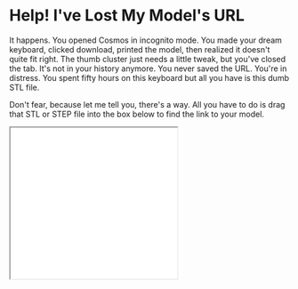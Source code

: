 # Help! I've Lost My Model's URL

It happens. You opened Cosmos in incognito mode. You made your dream keyboard, clicked download, printed the model, then realized it doesn't quite fit right. The thumb cluster just needs a little tweak, but you've closed the tab. It's not in your history anymore. You never saved the URL. You're in distress. You spent fifty hours on this keyboard but all you have is this dumb STL file.

Don't fear, because let me tell you, there's a way. All you have to do is drag that STL or STEP file into the box below to find the link to your model.

<iframe scrolling="auto" style="height: 17rem" src="../../embed/recover" />

## URL in the STEP File

If you don't feel like using this tool (you're missing out if you don't!), you can alternatively open the STEP file with a text editor to find the model URL. It'll be inserted into the `FILE_NAME` field on the fourth line.

```step linenums="1" hl_lines="4"
ISO-10303-21;
HEADER;
FILE_DESCRIPTION(('Cosmos Model'),'2;1');
FILE_NAME('https://ryanis.cool/cosmos/beta#cf:ChYIAxAEWAAYBCAFKNcBMM0BUA…
  '2024-02-07T20:50:33', ('Author'),('Open CASCADE'),
  'Open CASCADE STEP processor 7.6','Open CASCADE 7.6','Unknown');
```

## URL in the STL File

Cosmos exports STLs in binary format, which is a compact representation designed to fit your model into the smallest possible file. There isn't much space to fit the URL inside.

Luckily, the Binary STL specification leaves 2 bytes (the _attribute byte count_) for custom information at the end of every triangle. Some CAD applications actually use these bytes to add color information to every triangle. However, Cosmos uses these bytes to store the URL information. Typically the STL files have thousands if not tens of thousands of triangles, which gives plenty of bytes for URL-encoding.

!!! Info "STLs? Triangles? What?"

    The STL file format encodes models using many, many triangles. A simple model like a cube can be represented with 12 triangles, 2 triangles for each of the 6 square faces. A curved or wavy surface on the other hand will be approximated with hundreds or thousands of small triangles. Many graphics and 3D printing applications like consuming models in triangle format as triangles are the simplest shape that's not a line or point.

    Binary STLs store triangles as 5 fields: 3 fields for each of the triangle's vertices, 1 field for the triangle's normal vector, and 1 for the attribute bytes. The normal vector isn't necessary for 3D printing but is useful for rendering and displaying your model: Most shaders use the normal for calculating [the effects of light on the model](https://www.scratchapixel.com/lessons/3d-basic-rendering/introduction-to-shading/diffuse-lambertian-shading.html) to produce realistic-looking renders. The binary STL file consists of these 5 fields in repetition to encode every triangle, plus a short header and tally of the number of triangles at the beginning.

VisCAM and SolidView, the two applications which are [documented](https://en.wikipedia.org/wiki/STL_(file_format)#Binary) to use the attribute byte count for color information, only consider the attribute valid if bit 15 is set to `1`. URLs [consist only of ASCII Characters](https://www.ietf.org/rfc/rfc3986.txt) and ASCII characters use only 7 bits, so in terms of bits information is laid out like `0####### 0#######`. The 15th bit will always be `0`, which means the encoded URL will not interfere with such applications. Yay computer science!

<!-- Auto-update: 2025-10-14T12:03:41.341115 -->
